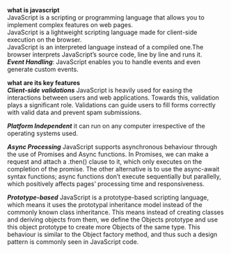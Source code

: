 **what is javascript** <br>
JavaScript is a scripting or programming language that allows you to implement complex features on web pages.<br>
JavaScript is a lightweight scripting language made for client-side execution on the browser.<br>
JavaScript is an interpreted language instead of a compiled one.The browser interprets JavaScript’s source code, line by line and runs it.<br> 
***Event Handling***: JavaScript enables you to handle events and even generate custom events.
<br>

**what are its key features**<br>
***Client-side validations***
JavaScript is heavily used for easing the interactions between users and web applications. Towards this, validation plays a significant role. Validations can guide users to fill forms correctly with valid data and prevent spam submissions. <br>

***Platform Independent***
 it can run on any computer irrespective of the operating systems used. <br>

 ***Async Processing***
 JavaScript supports asynchronous behaviour through the use of Promises and Async functions. In Promises, we can make a request and attach a .then() clause to it, which only executes on the completion of the promise. The other alternative is to use the async-await syntax functions; async functions don’t execute sequentially but parallelly, which positively affects pages’ processing time and responsiveness. <br>

 ***Prototype-based***
 JavaScript is a prototype-based scripting language, which means it uses the prototypal inheritance model instead of the commonly known class inheritance. This means instead of creating classes and deriving objects from them, we define the Objects prototype and use this object prototype to create more Objects of the same type. This behaviour is similar to the Object factory method, and thus such a design pattern is commonly seen in JavaScript code.<br>